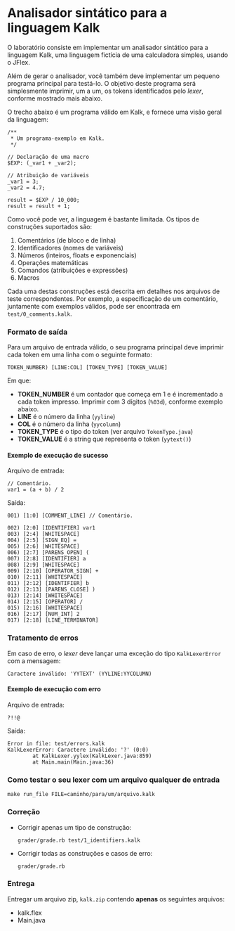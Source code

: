 # Analisador sintático para a linguagem Kalk

O laboratório consiste em implementar um analisador sintático para a linguagem Kalk, uma linguagem fictícia de uma calculadora simples, usando o JFlex.

Além de gerar o analisador, você também deve implementar um pequeno programa principal para testá-lo. O objetivo deste programa será simplesmente imprimir, um a um, os tokens identificados pelo _lexer_, conforme mostrado mais abaixo.

O trecho abaixo é um programa válido em Kalk, e fornece uma visão geral da linguagem:

```
/**
 * Um programa-exemplo em Kalk.
 */
 
// Declaração de uma macro
$EXP: (_var1 + _var2);
 
// Atribuição de variáveis
_var1 = 3;
_var2 = 4.7;

result = $EXP / 10_000;
result = result + 1;
```

Como você pode ver, a linguagem é bastante limitada. Os tipos de construções suportados são:
1. Comentários (de bloco e de linha)
2. Identificadores (nomes de variáveis)
3. Números (inteiros, floats e exponenciais)
4. Operações matemáticas
5. Comandos (atribuições e expressões)
6. Macros

Cada uma destas construções está descrita em detalhes nos arquivos de teste correspondentes. Por exemplo, a especificação de um comentário, juntamente com exemplos válidos, pode ser encontrada em `test/0_comments.kalk`.

### Formato de saída

Para um arquivo de entrada válido, o seu programa principal deve imprimir cada token em uma linha com o seguinte formato:

```
TOKEN_NUMBER) [LINE:COL] [TOKEN_TYPE] [TOKEN_VALUE]
```

Em que:
- **TOKEN_NUMBER** é um contador que começa em 1 e é incrementado a cada token impresso. Imprimir com 3 dígitos (`%03d`), conforme exemplo abaixo.
- **LINE** é o número da linha (`yyline`)
- **COL** é o número da linha (`yycolumn`)
- **TOKEN_TYPE** é o tipo do token (ver arquivo `TokenType.java`)
- **TOKEN_VALUE** é a string que representa o token (`yytext()`)

#### Exemplo de execução de sucesso

Arquivo de entrada:
```
// Comentário.
var1 = (a + b) / 2
```

Saída:
```
001) [1:0] [COMMENT_LINE] // Comentário.

002) [2:0] [IDENTIFIER] var1
003) [2:4] [WHITESPACE]
004) [2:5] [SIGN_EQ] =
005) [2:6] [WHITESPACE]
006) [2:7] [PARENS_OPEN] (
007) [2:8] [IDENTIFIER] a
008) [2:9] [WHITESPACE]
009) [2:10] [OPERATOR_SIGN] +
010) [2:11] [WHITESPACE]
011) [2:12] [IDENTIFIER] b
012) [2:13] [PARENS_CLOSE] )
013) [2:14] [WHITESPACE]
014) [2:15] [OPERATOR] /
015) [2:16] [WHITESPACE]
016) [2:17] [NUM_INT] 2
017) [2:18] [LINE_TERMINATOR]
```

### Tratamento de erros

Em caso de erro, o _lexer_ deve lançar uma exceção do tipo `KalkLexerError` com a mensagem:

```
Caractere inválido: 'YYTEXT' (YYLINE:YYCOLUMN)
```

#### Exemplo de execução com erro

Arquivo de entrada:
```
?!!@
```

Saída:
```
Error in file: test/errors.kalk
KalkLexerError: Caractere inválido: '?' (0:0)
        at KalkLexer.yylex(KalkLexer.java:859)
        at Main.main(Main.java:36)
```


### Como testar o seu lexer com um arquivo qualquer de entrada

```
make run_file FILE=caminho/para/um/arquivo.kalk
```

### Correção

- Corrigir apenas um tipo de construção:
   ```
   grader/grade.rb test/1_identifiers.kalk
   ```
   
- Corrigir todas as construções e casos de erro:
   ```
   grader/grade.rb
   ```

### Entrega

Entregar um arquivo zip, `kalk.zip` contendo **apenas** os seguintes arquivos:
- kalk.flex
- Main.java
